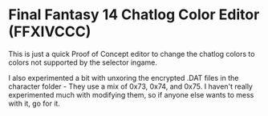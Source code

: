 # Final Fantasy 14 Chatlog Color Editor (FFXIVCCC)
This is just a quick Proof of Concept editor to change the chatlog colors to colors not supported by the selector ingame.

I also experimented a bit with unxoring the encrypted .DAT files in the character folder - They use a mix of 0x73, 0x74, and 0x75. 
I haven't really experimented much with modifying them, so if anyone else wants to mess with it, go for it.
